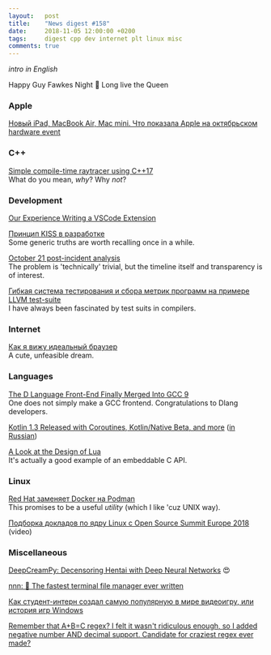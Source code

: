 ```yaml
---
layout:   post
title:    "News digest #158"
date:     2018-11-05 12:00:00 +0200
tags:     digest cpp dev internet plt linux misc
comments: true
---
```


_intro in English_

Happy Guy Fawkes Night 🎉 Long live the Queen

### Apple

[Новый iPad, MacBook Air, Mac mini. Что показала Apple на октябрьском hardware event](https://habr.com/company/pochtoy/blog/428273/)

### C++

[Simple compile-time raytracer using C++17](https://github.com/tcbrindle/raytracer.hpp)<br/>
What do you mean, _why_? Why _not_?

### Development

[Our Experience Writing a VSCode Extension](https://blog.adversalabs.com/2018/10/29/our-experience-writing-a-vscode-extension/)

[Принцип KISS в разработке](https://habr.com/company/pixonic/blog/427797/)<br/>
Some generic truths are worth recalling once in a while.

[October 21 post-incident analysis](https://blog.github.com/2018-10-30-oct21-post-incident-analysis/)<br/>
The problem is 'technically' trivial, but the timeline itself and transparency is of interest.

[Гибкая система тестирования и сбора метрик программ на примере LLVM test-suite](https://habr.com/post/428421/)<br/>
I have always been fascinated by test suits in compilers.

### Internet

[Как я вижу идеальный браузер](https://habr.com/post/426295/)<br/>
A cute, unfeasible dream.

### Languages

[The D Language Front-End Finally Merged Into GCC 9](https://www.phoronix.com/scan.php?page=news_item&px=GCC-9-Merges-D-Language)<br/>
One does not simply make a GCC frontend. Congratulations to Dlang developers.

[Kotlin 1.3 Released with Coroutines, Kotlin/Native Beta, and more](https://blog.jetbrains.com/kotlin/2018/10/kotlin-1-3/) ([in Russian](https://habr.com/company/JetBrains/blog/428291/))

[A Look at the Design of Lua](https://cacm.acm.org/magazines/2018/11/232214-a-look-at-the-design-of-lua/fulltext)<br/>
It's actually a good example of an embeddable C API.

### Linux

[Red Hat заменяет Docker на Podman](https://habr.com/company/flant/blog/426141/)<br/>
This promises to be a useful _utility_ (which I like 'cuz UNIX way).

[Подборка докладов по ядру Linux с Open Source Summit Europe 2018](https://habr.com/company/pt/blog/428165/) (video)

### Miscellaneous

[DeepCreamPy: Decensoring Hentai with Deep Neural Networks](https://github.com/deeppomf/DeepCreamPy) 😍

[nnn: 🐬 The fastest terminal file manager ever written](https://github.com/jarun/nnn)

[Как студент-интерн создал самую популярную в мире видеоигру, или история игр Windows](https://habr.com/post/428091/)

[Remember that A+B=C regex? I felt it wasn't ridiculous enough, so I added negative number AND decimal support. Candidate for craziest regex ever made?](http://www.drregex.com/2018/11/how-to-match-b-c-where-abc-beast-reborn.html)
